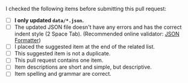 I checked the following items before submitting this pull request:

- [ ] **I only updated `data/*.json`.**
- [ ] The updated JSON file doesn't have any errors and has the correct indent style (2 Space Tab). (Recommended online validator: [JSON Formatter](https://jsonformatter.curiousconcept.com))
- [ ] I placed the suggested item at the end of the related list.
- [ ] This suggested item is not a duplicate.
- [ ] This pull request contains one item.
- [ ] Item descriptions are short and simple, but descriptive.
- [ ] Item spelling and grammar are correct.
